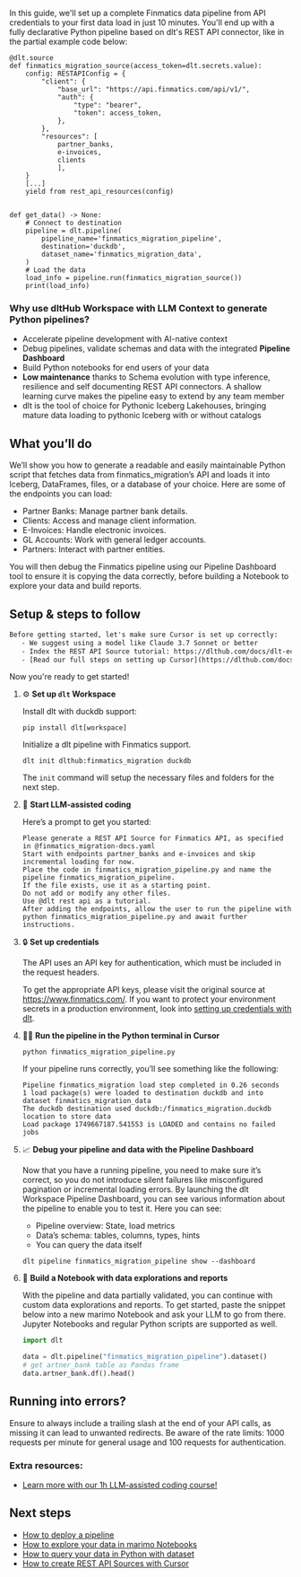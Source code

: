 In this guide, we'll set up a complete Finmatics data pipeline from API credentials to your first data load in just 10 minutes. You'll end up with a fully declarative Python pipeline based on dlt's REST API connector, like in the partial example code below:

```python-outcome
@dlt.source
def finmatics_migration_source(access_token=dlt.secrets.value):
    config: RESTAPIConfig = {
        "client": {
            "base_url": "https://api.finmatics.com/api/v1/",
            "auth": {
                "type": "bearer",
                "token": access_token,
            },
        },
        "resources": [
            partner_banks,
            e-invoices,
            clients
            ],
    }
    [...]
    yield from rest_api_resources(config)


def get_data() -> None:
    # Connect to destination
    pipeline = dlt.pipeline(
        pipeline_name='finmatics_migration_pipeline',
        destination='duckdb',
        dataset_name='finmatics_migration_data', 
    )
    # Load the data
    load_info = pipeline.run(finmatics_migration_source())
    print(load_info) 
```

### Why use dltHub Workspace with LLM Context to generate Python pipelines?

- Accelerate pipeline development with AI-native context
- Debug pipelines, validate schemas and data with the integrated **Pipeline Dashboard**
- Build Python notebooks for end users of your data
- **Low maintenance** thanks to Schema evolution with type inference, resilience and self documenting REST API connectors. A shallow learning curve makes the pipeline easy to extend by any team member
- dlt is the tool of choice for Pythonic Iceberg Lakehouses, bringing mature data loading to pythonic Iceberg with or without catalogs

## What you’ll do

We’ll show you how to generate a readable and easily maintainable Python script that fetches data from finmatics_migration’s API and loads it into Iceberg, DataFrames, files, or a database of your choice. Here are some of the endpoints you can load:

- Partner Banks: Manage partner bank details.
- Clients: Access and manage client information.
- E-Invoices: Handle electronic invoices.
- GL Accounts: Work with general ledger accounts.
- Partners: Interact with partner entities.

You will then debug the Finmatics pipeline using our Pipeline Dashboard tool to ensure it is copying the data correctly, before building a Notebook to explore your data and build reports.

## Setup & steps to follow

```default
Before getting started, let's make sure Cursor is set up correctly:
   - We suggest using a model like Claude 3.7 Sonnet or better
   - Index the REST API Source tutorial: https://dlthub.com/docs/dlt-ecosystem/verified-sources/rest_api/ and add it to context as **@dlt rest api**
   - [Read our full steps on setting up Cursor](https://dlthub.com/docs/dlt-ecosystem/llm-tooling/cursor-restapi#23-configuring-cursor-with-documentation)
```

Now you're ready to get started!

1. ⚙️ **Set up `dlt` Workspace**
    
    Install dlt with duckdb support:
    ```shell
    pip install dlt[workspace]
    ```

    Initialize a dlt pipeline with Finmatics support.
    ```shell
    dlt init dlthub:finmatics_migration duckdb
    ```

    The `init` command will setup the necessary files and folders for the next step.
    
2. 🤠 **Start LLM-assisted coding**
    
    Here’s a prompt to get you started:
    
    ```prompt
    Please generate a REST API Source for Finmatics API, as specified in @finmatics_migration-docs.yaml 
    Start with endpoints partner_banks and e-invoices and skip incremental loading for now. 
    Place the code in finmatics_migration_pipeline.py and name the pipeline finmatics_migration_pipeline. 
    If the file exists, use it as a starting point. 
    Do not add or modify any other files. 
    Use @dlt rest api as a tutorial. 
    After adding the endpoints, allow the user to run the pipeline with python finmatics_migration_pipeline.py and await further instructions.
    ```

    
3. 🔒 **Set up credentials** 
    
    The API uses an API key for authentication, which must be included in the request headers.
    
    To get the appropriate API keys, please visit the original source at https://www.finmatics.com/.
    If you want to protect your environment secrets in a production environment, look into [setting up credentials with dlt](https://dlthub.com/docs/walkthroughs/add_credentials).
    
4. 🏃‍♀️ **Run the pipeline in the Python terminal in Cursor**
    
    ```shell
    python finmatics_migration_pipeline.py
    ```
    
    If your pipeline runs correctly, you’ll see something like the following:
    
    ```shell
    Pipeline finmatics_migration load step completed in 0.26 seconds
    1 load package(s) were loaded to destination duckdb and into dataset finmatics_migration_data
    The duckdb destination used duckdb:/finmatics_migration.duckdb location to store data
    Load package 1749667187.541553 is LOADED and contains no failed jobs
    ```
    
5. 📈 **Debug your pipeline and data with the Pipeline Dashboard**

    Now that you have a running pipeline, you need to make sure it’s correct, so you do not introduce silent failures like misconfigured pagination or incremental loading errors. By launching the dlt Workspace Pipeline Dashboard, you can see various information about the pipeline to enable you to test it. Here you can see:
    - Pipeline overview: State, load metrics
    - Data’s schema: tables, columns, types, hints
    - You can query the data itself
    
    ```shell
    dlt pipeline finmatics_migration_pipeline show --dashboard
    ```
    
6. 🐍 **Build a Notebook with data explorations and reports**

    With the pipeline and data partially validated, you can continue with custom data explorations and reports. To get started, paste the snippet below into a new marimo Notebook and ask your LLM to go from there. Jupyter Notebooks and regular Python scripts are supported as well.

    
    ```python
    import dlt

   data = dlt.pipeline("finmatics_migration_pipeline").dataset()
   # get artner_bank table as Pandas frame
   data.artner_bank.df().head()
    ```

## Running into errors?

Ensure to always include a trailing slash at the end of your API calls, as missing it can lead to unwanted redirects. Be aware of the rate limits: 1000 requests per minute for general usage and 100 requests for authentication.

### Extra resources:

- [Learn more with our 1h LLM-assisted coding course!](https://www.youtube.com/watch?v=GGid70rnJuM)

## Next steps

- [How to deploy a pipeline](https://dlthub.com/docs/walkthroughs/deploy-a-pipeline)
- [How to explore your data in marimo Notebooks](https://dlthub.com/docs/general-usage/dataset-access/marimo)
- [How to query your data in Python with dataset](https://dlthub.com/docs/general-usage/dataset-access/dataset)
- [How to create REST API Sources with Cursor](https://dlthub.com/docs/dlt-ecosystem/llm-tooling/cursor-restapi)